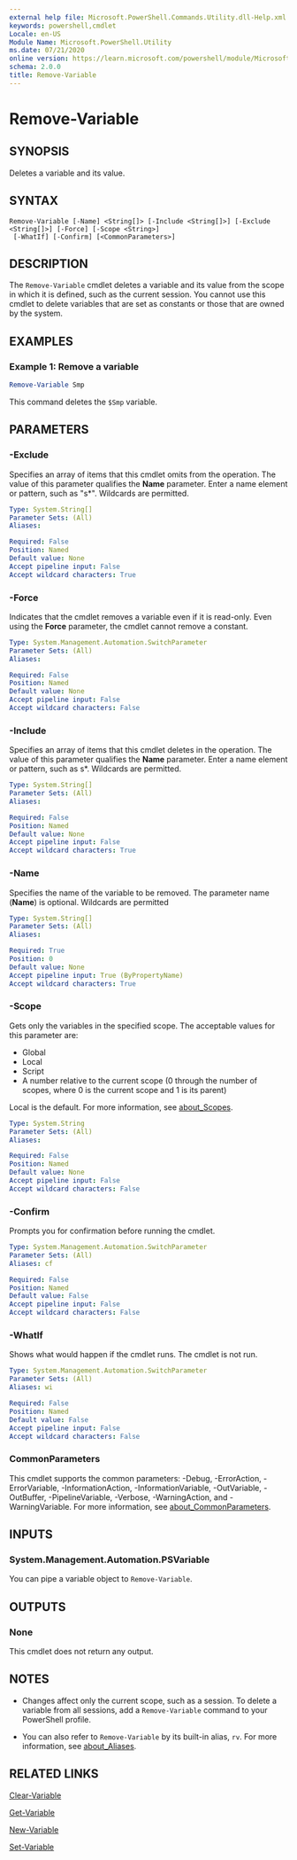```yaml
---
external help file: Microsoft.PowerShell.Commands.Utility.dll-Help.xml
keywords: powershell,cmdlet
Locale: en-US
Module Name: Microsoft.PowerShell.Utility
ms.date: 07/21/2020
online version: https://learn.microsoft.com/powershell/module/Microsoft.PowerShell.Utility/remove-variable?view=powershell-6&WT.mc_id=ps-gethelp
schema: 2.0.0
title: Remove-Variable
---
```

# Remove-Variable

## SYNOPSIS
Deletes a variable and its value.

## SYNTAX

```
Remove-Variable [-Name] <String[]> [-Include <String[]>] [-Exclude <String[]>] [-Force] [-Scope <String>]
 [-WhatIf] [-Confirm] [<CommonParameters>]
```

## DESCRIPTION

The `Remove-Variable` cmdlet deletes a variable and its value from the scope in which it is defined,
such as the current session. You cannot use this cmdlet to delete variables that are set as
constants or those that are owned by the system.

## EXAMPLES

### Example 1: Remove a variable

```powershell
Remove-Variable Smp
```

This command deletes the `$Smp` variable.

## PARAMETERS

### -Exclude

Specifies an array of items that this cmdlet omits from the operation. The value of this parameter
qualifies the **Name** parameter. Enter a name element or pattern, such as "s*". Wildcards are
permitted.

```yaml
Type: System.String[]
Parameter Sets: (All)
Aliases:

Required: False
Position: Named
Default value: None
Accept pipeline input: False
Accept wildcard characters: True
```

### -Force

Indicates that the cmdlet removes a variable even if it is read-only. Even using the **Force**
parameter, the cmdlet cannot remove a constant.

```yaml
Type: System.Management.Automation.SwitchParameter
Parameter Sets: (All)
Aliases:

Required: False
Position: Named
Default value: None
Accept pipeline input: False
Accept wildcard characters: False
```

### -Include

Specifies an array of items that this cmdlet deletes in the operation. The value of this parameter
qualifies the **Name** parameter. Enter a name element or pattern, such as s*. Wildcards are
permitted.

```yaml
Type: System.String[]
Parameter Sets: (All)
Aliases:

Required: False
Position: Named
Default value: None
Accept pipeline input: False
Accept wildcard characters: True
```

### -Name

Specifies the name of the variable to be removed. The parameter name (**Name**) is optional.
Wildcards are permitted

```yaml
Type: System.String[]
Parameter Sets: (All)
Aliases:

Required: True
Position: 0
Default value: None
Accept pipeline input: True (ByPropertyName)
Accept wildcard characters: True
```

### -Scope

Gets only the variables in the specified scope. The acceptable values for this parameter are:

- Global
- Local
- Script
- A number relative to the current scope (0 through the number of scopes, where 0 is the current
  scope and 1 is its parent)

Local is the default. For more information, see [about_Scopes](../Microsoft.PowerShell.Core/About/about_Scopes.md).

```yaml
Type: System.String
Parameter Sets: (All)
Aliases:

Required: False
Position: Named
Default value: None
Accept pipeline input: False
Accept wildcard characters: False
```

### -Confirm

Prompts you for confirmation before running the cmdlet.

```yaml
Type: System.Management.Automation.SwitchParameter
Parameter Sets: (All)
Aliases: cf

Required: False
Position: Named
Default value: False
Accept pipeline input: False
Accept wildcard characters: False
```

### -WhatIf

Shows what would happen if the cmdlet runs. The cmdlet is not run.

```yaml
Type: System.Management.Automation.SwitchParameter
Parameter Sets: (All)
Aliases: wi

Required: False
Position: Named
Default value: False
Accept pipeline input: False
Accept wildcard characters: False
```

### CommonParameters

This cmdlet supports the common parameters: -Debug, -ErrorAction, -ErrorVariable,
-InformationAction, -InformationVariable, -OutVariable, -OutBuffer, -PipelineVariable, -Verbose,
-WarningAction, and -WarningVariable. For more information, see [about_CommonParameters](https://go.microsoft.com/fwlink/?LinkID=113216).

## INPUTS

### System.Management.Automation.PSVariable

You can pipe a variable object to `Remove-Variable`.

## OUTPUTS

### None

This cmdlet does not return any output.

## NOTES

- Changes affect only the current scope, such as a session. To delete a variable from all sessions,
  add a `Remove-Variable` command to your PowerShell profile.

- You can also refer to `Remove-Variable` by its built-in alias, `rv`. For more information, see
  [about_Aliases](../Microsoft.PowerShell.Core/About/about_Aliases.md).

## RELATED LINKS

[Clear-Variable](Clear-Variable.md)

[Get-Variable](Get-Variable.md)

[New-Variable](New-Variable.md)

[Set-Variable](Set-Variable.md)

